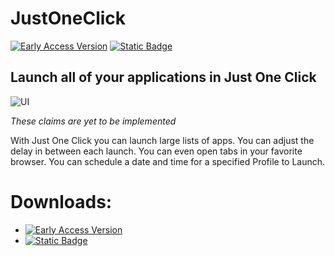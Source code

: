 # JustOneClick
[![Early Access Version](https://img.shields.io/badge/Beta%20Version%20-%20v0.0.3%20-%20orange)](https://github.com/DiamondPG/JustOneClick/releases) [![Static Badge](https://img.shields.io/badge/Stable%20Version%20-%20TBD%20-%20red)](https://github.com/DiamondPG/JustOneClick/releases)

## Launch all of your applications in Just One Click
![UI](https://github.com/DiamondPG/JustOneClick/assets/111537024/b58f3e68-06e0-41a5-946a-9ab864195b34)

*These claims are yet to be implemented*

With Just One Click you can launch large lists of apps. You can adjust the delay in between each launch. You can even open tabs in your favorite browser. You can schedule a date and time for a specified Profile to Launch. 

# Downloads:

- [![Early Access Version](https://img.shields.io/badge/Beta%20Version%20-%20v0.0.3%20-%20orange)](https://github.com/DiamondPG/JustOneClick/releases)
- [![Static Badge](https://img.shields.io/badge/Stable%20Version%20-%20TBD%20-%20red)](https://github.com/DiamondPG/JustOneClick/releases)
